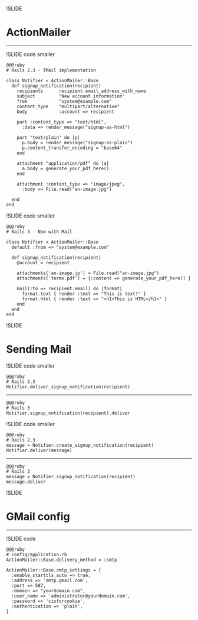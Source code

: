 !SLIDE

# ActionMailer #
***

!SLIDE code smaller

    @@@ruby
    # Rails 2.3 - TMail implementation

    class Notifier < ActionMailer::Base
      def signup_notification(recipient)
        recipients      recipient.email_address_with_name
        subject         "New account information"
        from            "system@example.com"
        content_type    "multipart/alternative"
        body            :account => recipient

        part :content_type => "text/html",
          :data => render_message("signup-as-html")

        part "text/plain" do |p|
          p.body = render_message("signup-as-plain")
          p.content_transfer_encoding = "base64"
        end

        attachment "application/pdf" do |a|
          a.body = generate_your_pdf_here()
        end

        attachment :content_type => "image/jpeg",
          :body => File.read("an-image.jpg")

      end
    end
    

!SLIDE code smaller

    @@@ruby
    # Rails 3 - Now with Mail
    
    class Notifier < ActionMailer::Base
      default :from => "system@example.com"

      def signup_notification(recipient)
        @account = recipient

        attachments['an-image.jp'] = File.read("an-image.jpg")
        attachments['terms.pdf'] = {:content => generate_your_pdf_here() }

        mail(:to => recipient.email) do |format|
          format.text { render :text => "This is text!" }
          format.html { render :text => "<h1>This is HTML</h1>" }
        end
      end
    end

!SLIDE

# Sending Mail

!SLIDE code smaller

    @@@ruby
    # Rails 2.3
    Notifier.deliver_signup_notification(recipient)

***

    @@@ruby
    # Rails 3
    Notifier.signup_notification(recipient).deliver

!SLIDE code smaller
    
    @@@ruby
    # Rails 2.3
    message = Notifier.create_signup_notification(recipient)
    Notifier.deliver(message)
    
***

    @@@ruby
    # Rails 3
    message = Notifier.signup_notification(recipient)
    message.deliver
    
!SLIDE

# GMail config #

***
    
!SLIDE code

    @@@ruby
    # config/application.rb
    ActionMailer::Base.delivery_method = :smtp
 
    ActionMailer::Base.smtp_settings = {
      :enable_starttls_auto => true,
      :address => 'smtp.gmail.com',
      :port => 587,
      :domain => "yourdomain.com",
      :user_name => 'administrator@yourdomain.com',
      :password => 'cisforcookie',
      :authentication => 'plain',
    }